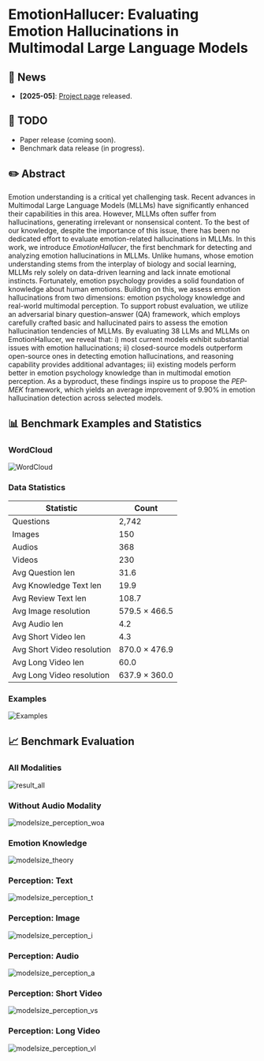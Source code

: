 # EmotionHallucer: Evaluating Emotion Hallucinations in Multimodal Large Language Models 

## 📰 News

- **[2025-05]**: [Project page](https://github.com/emo-pupu/EmotionHallucer) released.

## 🔧 TODO

- Paper release (coming soon).
- Benchmark data release (in progress).

## ✏️ Abstract

Emotion understanding is a critical yet challenging task. 
Recent advances in Multimodal Large Language Models (MLLMs) have significantly enhanced their capabilities in this area. 
However, MLLMs often suffer from hallucinations, generating irrelevant or nonsensical content.
To the best of our knowledge, despite the importance of this issue, there has been no dedicated effort to evaluate emotion-related hallucinations in MLLMs.
In this work, we introduce *EmotionHallucer*, the first benchmark for detecting and analyzing emotion hallucinations in MLLMs. 
Unlike humans, whose emotion understanding stems from the interplay of biology and social learning, MLLMs rely solely on data-driven learning and lack innate emotional instincts. Fortunately, emotion psychology provides a solid foundation of knowledge about human emotions.
Building on this, we assess emotion hallucinations from two dimensions: emotion psychology knowledge and real-world multimodal perception. 
To support robust evaluation, we utilize an adversarial binary question–answer (QA) framework, which employs carefully crafted basic and hallucinated pairs to assess the emotion hallucination tendencies of MLLMs.
By evaluating 38 LLMs and MLLMs on EmotionHallucer, we reveal that:
i) most current models exhibit substantial issues with emotion hallucinations;
ii) closed-source models outperform open-source ones in detecting emotion hallucinations, and reasoning capability provides additional advantages;
iii) existing models perform better in emotion psychology knowledge than in multimodal emotion perception.
As a byproduct, these findings inspire us to propose the *PEP-MEK* framework, which yields an average improvement of 9.90\% in emotion hallucination detection across selected models.

## 📊 Benchmark Examples and Statistics

### WordCloud
![WordCloud](./assets/wordcloud.png)

### Data Statistics

| **Statistic**                | **Count**         |
|-----------------------------|-------------------|
| Questions                   | 2,742             |
| Images                      | 150               |
| Audios                      | 368               |
| Videos                      | 230               |
| Avg Question len            | 31.6              |
| Avg Knowledge Text len      | 19.9              |
| Avg Review Text len         | 108.7             |
| Avg Image resolution        | 579.5 × 466.5     |
| Avg Audio len               | 4.2               |
| Avg Short Video len         | 4.3               |
| Avg Short Video resolution  | 870.0 × 476.9     |
| Avg Long Video len          | 60.0              |
| Avg Long Video resolution   | 637.9 × 360.0     |

### Examples
![Examples](./assets/example.png)

## 📈 Benchmark Evaluation

### All Modalities
![result_all](./assets/result_all.jpg)

### Without Audio Modality
![modelsize_perception_woa](./assets/modelsize_perception_woa.png)

### Emotion Knowledge
![modelsize_theory](./assets/modelsize_theory.png)

### Perception: Text
![modelsize_perception_t](./assets/modelsize_perception_t.png)

### Perception: Image
![modelsize_perception_i](./assets/modelsize_perception_i.png)

### Perception: Audio
![modelsize_perception_a](./assets/modelsize_perception_a.png)

### Perception: Short Video
![modelsize_perception_vs](./assets/modelsize_perception_vs.png)

### Perception: Long Video
![modelsize_perception_vl](./assets/modelsize_perception_vl.png)


